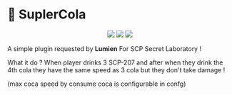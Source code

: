 # 🍾 SuplerCola

<p align="center">
  <img src="https://img.shields.io/github/downloads/Konoaru384/SuperCola/total?style=for-the-badge" />
  <img src="https://img.shields.io/badge/EXILED-9.6.0+-blueviolet?style=for-the-badge" />
    <img src="https://img.shields.io/badge/Discord-Join%20Us-7289DA?style=for-the-badge&logo=discord" />
  </a>
</p>


A simple plugin requested by **Lumien** For SCP Secret Laboratory !

What it do ? 
When player drinks 3 SCP-207 and after when they drink the 4th cola they have the same speed as 3 cola but they don't take damage !

(max coca speed by consume coca is configurable in confg)
